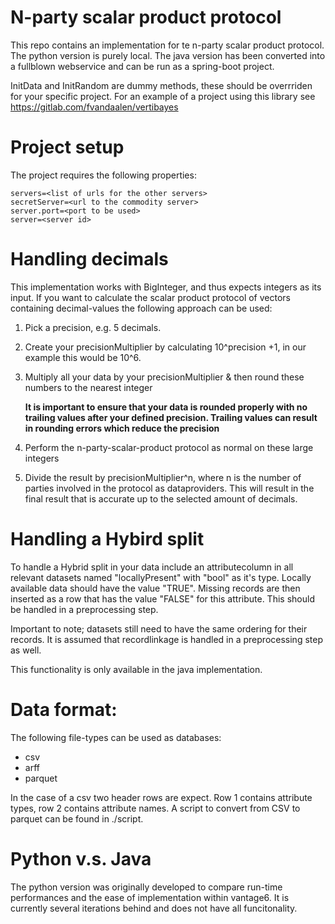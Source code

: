 # N-party scalar product protocol

This repo contains an implementation for te n-party scalar product protocol. 
The python version is purely local. The java version has been converted into a fullblown webservice and can be run as a spring-boot project.

InitData and InitRandom are dummy methods, these should be overrriden for your specific project.
For an example of a project using this library see https://gitlab.com/fvandaalen/vertibayes

# Project setup
The project requires the following properties:
```
servers=<list of urls for the other servers>
secretServer=<url to the commodity server>
server.port=<port to be used>
server=<server id>
```
# Handling decimals
This implementation works with BigInteger, and thus expects integers as its input.
If you want to calculate the scalar product protocol of vectors containing decimal-values the following approach can be used:
1) Pick a precision, e.g. 5 decimals.
2) Create your precisionMultiplier by calculating 10^precision +1, in our example this would be 10^6. 
3) Multiply all your data by your precisionMultiplier & then round these numbers to the nearest integer

    **It is important to ensure that your data is rounded properly with no trailing values after your defined precision. Trailing values can result in rounding errors which reduce the precision**
4) Perform the n-party-scalar-product protocol as normal on these large integers
5) Divide the result by precisionMultiplier^n, where n is the number of parties involved in the protocol as dataproviders. This will result in the final result that is accurate up to the selected amount of decimals.

# Handling a Hybird split
To handle a Hybrid split in your data include an attributecolumn in all relevant datasets named "locallyPresent" with "bool" as it's type. Locally available data should have the value "TRUE". Missing records are then inserted as a row that has the value "FALSE" for this attribute. This should be handled in a preprocessing step.

Important to note; datasets still need to have the same ordering for their records. It is assumed that recordlinkage is handled in a preprocessing step as well.

This functionality is only available in the java implementation.

# Data format:
The following file-types can be used as databases: 
- csv
- arff
- parquet

In the case of a csv two header rows are expect. Row 1 contains attribute types, row 2 contains attribute names.
A script to convert from CSV to parquet can be found in ./script.

# Python v.s. Java
The python version was originally developed to compare run-time performances and the ease of implementation within vantage6. It is currently several iterations behind and does not have all funcitonality.
